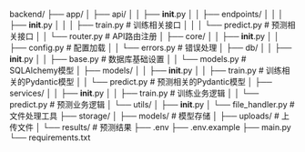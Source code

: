 backend/
├── app/
│   ├── api/
│   │   ├── __init__.py
│   │   ├── endpoints/
│   │   │   ├── __init__.py
│   │   │   ├── train.py      # 训练相关接口
│   │   │   └── predict.py    # 预测相关接口
│   │   └── router.py         # API路由注册
│   ├── core/
│   │   ├── __init__.py
│   │   ├── config.py         # 配置加载
│   │   └── errors.py         # 错误处理
│   ├── db/
│   │   ├── __init__.py
│   │   ├── base.py          # 数据库基础设置
│   │   └── models.py        # SQLAlchemy模型
│   ├── models/
│   │   ├── __init__.py
│   │   ├── train.py         # 训练相关的Pydantic模型
│   │   └── predict.py       # 预测相关的Pydantic模型
│   ├── services/
│   │   ├── __init__.py
│   │   ├── train.py         # 训练业务逻辑
│   │   └── predict.py       # 预测业务逻辑
│   └── utils/
│       ├── __init__.py
│       └── file_handler.py  # 文件处理工具
├── storage/
│   ├── models/             # 模型存储
│   ├── uploads/            # 上传文件
│   └── results/            # 预测结果
├── .env
├── .env.example
├── main.py
└── requirements.txt 